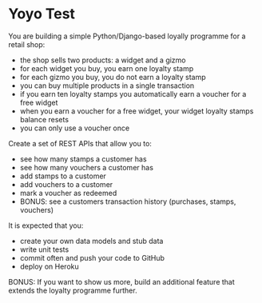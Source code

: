 Yoyo Test
=========

You are building a simple Python/Django-based loyally programme for a retail shop:

- the shop sells two products: a widget and a gizmo
- for each widget you buy, you earn one loyalty stamp
- for each gizmo you buy, you do not earn a loyalty stamp
- you can buy multiple products in a single transaction
- if you earn ten loyalty stamps you automatically earn a voucher for a free widget
- when you earn a voucher for a free widget, your widget loyalty stamps balance resets
- you can only use a voucher once

Create a set of REST APIs that allow you to:
- see how many stamps a customer has
- see how many vouchers a customer has
- add stamps to a customer
- add vouchers to a customer
- mark a voucher as redeemed
- BONUS: see a customers transaction history (purchases, stamps, vouchers)

It is expected that you:
- create your own data models and stub data
- write unit tests
- commit often and push your code to GitHub
- deploy on Heroku

BONUS: If you want to show us more, build an additional feature that extends the loyalty programme further.
